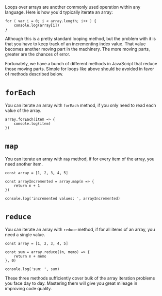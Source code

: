 Loops over arrays are another commonly used operation within any language. Here is how you'd typically iterate an array:

```
for ( var i = 0; i < array.length; i++ ) {
    console.log(array[i])
}
```

Although this is a pretty standard looping method, but the problem with it is that you have to keep track of an incrementing index value. That value becomes another moving part in the machinery. The more moving parts, greater are the chances of error.

Fortunately, we have a bunch of different methods in JavaScript that reduce those moving parts. Simple for loops like above should be avoided in favor of methods described below.

# `forEach`

You can iterate an array with `forEach` method, if you only need to read each value of the array.

```
array.forEach(item => {
    console.log(item)
})
```

# `map`

You can iterate an array with `map` method, if for every item of the array, you need another item.

```
const array = [1, 2, 3, 4, 5]

const arrayIncremented = array.map(n => {
    return n + 1
})

console.log('incremented values: ', arrayIncremented)
```

# `reduce`

You can iterate an array with `reduce` method, if for all items of an array, you need a single value.

```
const array = [1, 2, 3, 4, 5]

const sum = array.reduce((n, memo) => {
    return n + memo
}, 0)

console.log('sum: ', sum)
```

These three methods sufficiently cover bulk of the array iteration problems you face day to day. Mastering them will give you great mileage in improving code quality. 